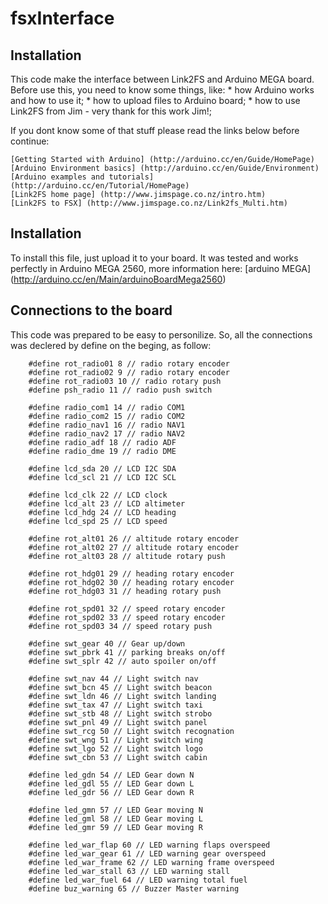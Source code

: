 fsxInterface
============

Installation
------------
This code make the interface between Link2FS and Arduino MEGA board.
Before use this, you need to know some things, like:
	* how Arduino works and how to use it;
	* how to upload files to Arduino board;
	* how to use Link2FS from Jim - very thank for this work Jim!;
	
If you dont know some of that stuff please read the links below before continue:

	[Getting Started with Arduino] (http://arduino.cc/en/Guide/HomePage)
	[Arduino Environment basics] (http://arduino.cc/en/Guide/Environment)
	[Arduino examples and tutorials] (http://arduino.cc/en/Tutorial/HomePage)
	[Link2FS home page] (http://www.jimspage.co.nz/intro.htm)
	[Link2FS to FSX] (http://www.jimspage.co.nz/Link2fs_Multi.htm)
	
Installation
------------

To install this file, just upload it to your board.
It was tested and works perfectly in Arduino MEGA 2560, 
more information here: [arduino MEGA] (http://arduino.cc/en/Main/arduinoBoardMega2560)

Connections to the board
------------

This code was prepared to be easy to personilize. So, all the connections
was declered by define on the beging, as follow:

```
	#define rot_radio01 8 // radio rotary encoder
	#define rot_radio02 9 // radio rotary encoder
	#define rot_radio03 10 // radio rotary push
	#define psh_radio 11 // radio push switch

	#define radio_com1 14 // radio COM1
	#define radio_com2 15 // radio COM2
	#define radio_nav1 16 // radio NAV1
	#define radio_nav2 17 // radio NAV2
	#define radio_adf 18 // radio ADF
	#define radio_dme 19 // radio DME

	#define lcd_sda 20 // LCD I2C SDA
	#define lcd_scl 21 // LCD I2C SCL

	#define lcd_clk 22 // LCD clock
	#define lcd_alt 23 // LCD altimeter
	#define lcd_hdg 24 // LCD heading
	#define lcd_spd 25 // LCD speed

	#define rot_alt01 26 // altitude rotary encoder
	#define rot_alt02 27 // altitude rotary encoder
	#define rot_alt03 28 // altitude rotary push

	#define rot_hdg01 29 // heading rotary encoder
	#define rot_hdg02 30 // heading rotary encoder
	#define rot_hdg03 31 // heading rotary push

	#define rot_spd01 32 // speed rotary encoder
	#define rot_spd02 33 // speed rotary encoder
	#define rot_spd03 34 // speed rotary push

	#define swt_gear 40 // Gear up/down
	#define swt_pbrk 41 // parking breaks on/off
	#define swt_splr 42 // auto spoiler on/off

	#define swt_nav 44 // Light switch nav
	#define swt_bcn 45 // Light switch beacon
	#define swt_ldn 46 // Light switch landing
	#define swt_tax 47 // Light switch taxi
	#define swt_stb 48 // Light switch strobo
	#define swt_pnl 49 // Light switch panel
	#define swt_rcg 50 // Light switch recognation
	#define swt_wng 51 // Light switch wing
	#define swt_lgo 52 // Light switch logo
	#define swt_cbn 53 // Light switch cabin

	#define led_gdn 54 // LED Gear down N
	#define led_gdl 55 // LED Gear down L
	#define led_gdr 56 // LED Gear down R

	#define led_gmn 57 // LED Gear moving N
	#define led_gml 58 // LED Gear moving L
	#define led_gmr 59 // LED Gear moving R

	#define led_war_flap 60 // LED warning flaps overspeed
	#define led_war_gear 61 // LED warning gear overspeed
	#define led_war_frame 62 // LED warning frame overspeed
	#define led_war_stall 63 // LED warning stall 
	#define led_war_fuel 64 // LED warning total fuel
	#define buz_warning 65 // Buzzer Master warning
```
